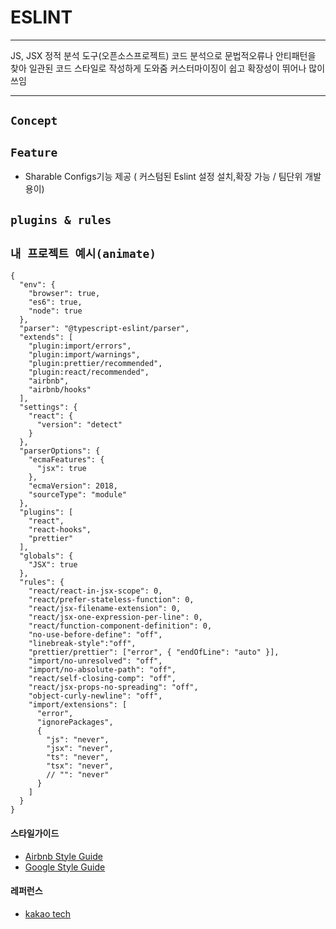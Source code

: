# ESLINT
***

JS, JSX 정적 분석 도구(오픈소스프로젝트)
코드 분석으로 문법적오류나 안티패턴을 찾아 일관된 코드 스타일로 작성하게 도와줌
커스터마이징이 쉽고 확장성이 뛰어나 많이 쓰임

***

## `Concept`

## `Feature`

* Sharable Configs기능 제공 ( 커스텀된 Eslint 설정 설치,확장 가능 / 팀단위 개발 용이)

## `plugins & rules`

## `내 프로젝트 예시(animate)`
  ```JS
  {
    "env": {
      "browser": true,
      "es6": true,
      "node": true
    },
    "parser": "@typescript-eslint/parser",
    "extends": [
      "plugin:import/errors",
      "plugin:import/warnings",
      "plugin:prettier/recommended",
      "plugin:react/recommended",
      "airbnb",
      "airbnb/hooks"
    ],
    "settings": {
      "react": {
        "version": "detect"
      }
    },
    "parserOptions": {
      "ecmaFeatures": {
        "jsx": true
      },
      "ecmaVersion": 2018,
      "sourceType": "module"
    },
    "plugins": [
      "react",
      "react-hooks",
      "prettier"
    ],
    "globals": {
      "JSX": true
    },
    "rules": {
      "react/react-in-jsx-scope": 0,
      "react/prefer-stateless-function": 0,
      "react/jsx-filename-extension": 0,
      "react/jsx-one-expression-per-line": 0,
      "react/function-component-definition": 0,
      "no-use-before-define": "off",
      "linebreak-style":"off",
      "prettier/prettier": ["error", { "endOfLine": "auto" }],
      "import/no-unresolved": "off",
      "import/no-absolute-path": "off",
      "react/self-closing-comp": "off",
      "react/jsx-props-no-spreading": "off",
      "object-curly-newline": "off",
      "import/extensions": [
        "error",
        "ignorePackages",
        {
          "js": "never",
          "jsx": "never",
          "ts": "never",
          "tsx": "never",
          // "": "never"
        }
      ]
    }
  }
  ```


#### 스타일가이드

* [Airbnb Style Guide](https://github.com/airbnb/javascript)
* [Google Style Guide](https://github.com/google/eslint-config-google)

#### 레퍼런스
- [kakao tech](https://tech.kakao.com/2019/12/05/make-better-use-of-eslint/)

